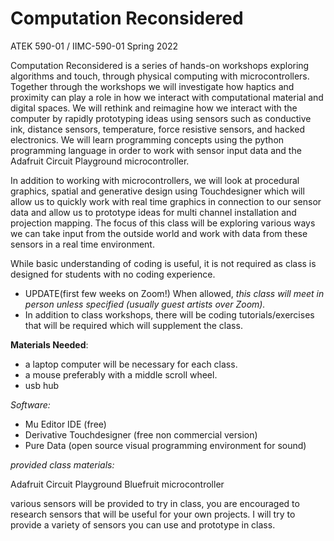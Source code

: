 # Computation Reconsidered

ATEK 590-01 / IIMC-590-01
Spring 2022 

Computation Reconsidered is a series of hands-on workshops exploring algorithms and touch, through physical computing with microcontrollers. Together through the workshops we will investigate how haptics and proximity can play a role in how we interact with computational material and digital spaces. We will rethink and reimagine how we interact with the computer by rapidly prototyping ideas using sensors such as conductive ink, distance sensors, temperature, force resistive sensors, and hacked electronics. We will learn programming concepts using the python programming language in order to work with sensor input data and the Adafruit Circuit Playground microcontroller.

In addition to working with microcontrollers, we will look at procedural graphics, spatial and generative design using Touchdesigner which will allow us to quickly work with real time graphics in connection to our sensor data and allow us to prototype ideas for multi channel installation and projection mapping. The focus of this class will be exploring various ways we can take input from the outside world and work with data from these sensors in a real time environment.

While basic understanding of coding is useful, it is not required as class is designed for students with no coding experience.

- UPDATE(first few weeks on Zoom!) When allowed, *this class will meet in person unless specified (usually guest artists over Zoom).*
- In addition to class workshops, there will be coding tutorials/exercises that will be required which will supplement the class.

**Materials Needed**:

- a laptop computer will be necessary for each class.
- a mouse preferably with a middle scroll wheel.
- usb hub

*Software:*

- Mu Editor IDE (free)
- Derivative Touchdesigner (free non commercial version)
- Pure Data (open source visual programming environment for sound)

*provided class materials:*

Adafruit Circuit Playground Bluefruit microcontroller

various sensors will be provided to try in class, you are encouraged to research sensors that will be useful for your own projects. I will try to provide a variety of sensors you can use and prototype in class.
